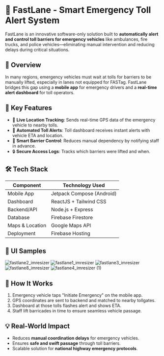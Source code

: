 # 🚨 FastLane - Smart Emergency Toll Alert System

FastLane is an innovative software-only solution built to **automatically alert and control toll barriers for emergency vehicles** like ambulances, fire trucks, and police vehicles—eliminating manual intervention and reducing delays during critical situations.

## 🚀 Overview

In many regions, emergency vehicles must wait at tolls for barriers to be manually lifted, especially in lanes not equipped for FASTag. FastLane bridges this gap using a **mobile app** for emergency drivers and a **real-time alert dashboard** for toll operators.

## 🧩 Key Features

- 📍 **Live Location Tracking**: Sends real-time GPS data of the emergency vehicle to nearby tolls.
- 🛑 **Automated Toll Alerts**: Toll dashboard receives instant alerts with vehicle ETA and location.
- 🧠 **Smart Barrier Control**: Reduces manual dependency by notifying staff in advance.
- 🔒 **Secure Access Logs**: Tracks which barriers were lifted and when.

## 🛠️ Tech Stack

| Component          | Technology Used          |
|--------------------|--------------------------|
| Mobile App         | Jetpack Compose (Android)|
| Dashboard          | ReactJS + Tailwind CSS   |
| Backend/API        | Node.js + Express        |
| Database           | Firebase Firestore       |
| Maps & Location    | Google Maps API          |
| Deployment         | Firebase Hosting         |

## 📸 UI Samples
![fastlane2_imresizer](https://github.com/user-attachments/assets/5cf8e595-2e25-4f75-a1ff-7a3500c50e41)     ![fastlane1_imresizer](https://github.com/user-attachments/assets/b8c45066-9872-4a9a-9cd9-667a55f81bfa)  ![fastlane3_imresizer](https://github.com/user-attachments/assets/5710e2cd-a3c8-4392-a61f-bf2a6fc6031a)  ![fastlane8_imresizer](https://github.com/user-attachments/assets/a8479dc3-5ef0-4370-90f4-d546d6dd6536) ![fastlane4_imresizer (1)](https://github.com/user-attachments/assets/c4381805-d074-4093-bd89-dbca77068f5a)








## 🧪 How It Works

1. Emergency vehicle taps "Initiate Emergency" on the mobile app.
2. GPS coordinates are sent to backend and matched to nearby tollgates.
3. Dashboard at those tolls flashes alert and shows ETA.
4. Staff lift barricades in time to ensure seamless vehicle passage.

## 💡 Real-World Impact

- Reduces **manual coordination delays** for emergency vehicles.
- Ensures **safe and swift passage** through toll barriers.
- Scalable solution for **national highway emergency protocols**.
